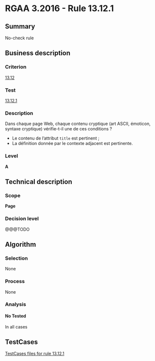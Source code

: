 # RGAA 3.2016 - Rule 13.12.1

## Summary
No-check rule


## Business description

### Criterion
[13.12](http://references.modernisation.gouv.fr/rgaa-accessibilite/2016/criteres.html#crit-13-12)

### Test
[13.12.1](http://references.modernisation.gouv.fr/rgaa-accessibilite/2016/criteres.html#test-13-12-1)

### Description
<div lang="fr">Dans chaque page Web, chaque contenu cryptique (art ASCII, &#xE9;moticon, syntaxe cryptique) v&#xE9;rifie-t-il une de ces conditions&nbsp;? <ul><li>Le contenu de l&#x2019;attribut <code lang="en">title</code> est pertinent&nbsp;;</li> <li>La d&#xE9;finition donn&#xE9;e par le contexte adjacent est pertinente.</li> </ul></div>

### Level
**A**


## Technical description

### Scope
**Page**

### Decision level
@@@TODO


## Algorithm

### Selection
None

### Process
None

### Analysis

#### No Tested
In all cases


##  TestCases

[TestCases files for rule 13.12.1](https://github.com/Asqatasun/Asqatasun/tree/develop/rules/rules-rgaa3.2016/src/test/resources/testcases/rgaa32016/Rgaa32016Rule131201/)


